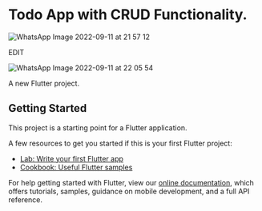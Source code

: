 # Todo App with CRUD Functionality.

![WhatsApp Image 2022-09-11 at 21 57 12](https://user-images.githubusercontent.com/64930024/189540035-8c604a1f-f0de-465b-8b89-2386edca40f3.jpeg)

EDIT

![WhatsApp Image 2022-09-11 at 22 05 54](https://user-images.githubusercontent.com/64930024/189540123-b91d6aa8-f002-4048-a434-2b934e771d44.jpeg)



A new Flutter project.

## Getting Started

This project is a starting point for a Flutter application.

A few resources to get you started if this is your first Flutter project:

- [Lab: Write your first Flutter app](https://flutter.dev/docs/get-started/codelab)
- [Cookbook: Useful Flutter samples](https://flutter.dev/docs/cookbook)

For help getting started with Flutter, view our
[online documentation](https://flutter.dev/docs), which offers tutorials,
samples, guidance on mobile development, and a full API reference.
